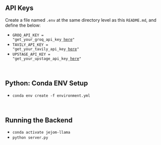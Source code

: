 ## API Keys
Create a file named <code>.env</code> at the same directory level as this <code>README.md</code>, and define the below:
- <code>GROQ_API_KEY = "get_your_groq_api_key_<a href='https://console.groq.com/keys'>here</a>"</code>
- <code>TAVILY_API_KEY = "get_your_tavily_api_key_<a href='https://app.tavily.com/sign-in'>here</a>"</code>
- <code>UPSTAGE_API_KEY = "get_your_upstage_api_key_<a href='https://developers.upstage.ai/docs/getting-started/quick-start'>here</a>"</code>


<br/>

## Python: Conda ENV Setup
- <code>conda env create -f environment.yml</code>


<br/>

## Running the Backend
- <code>conda activate jejom-llama</code>
- <code>python server.py</code>
